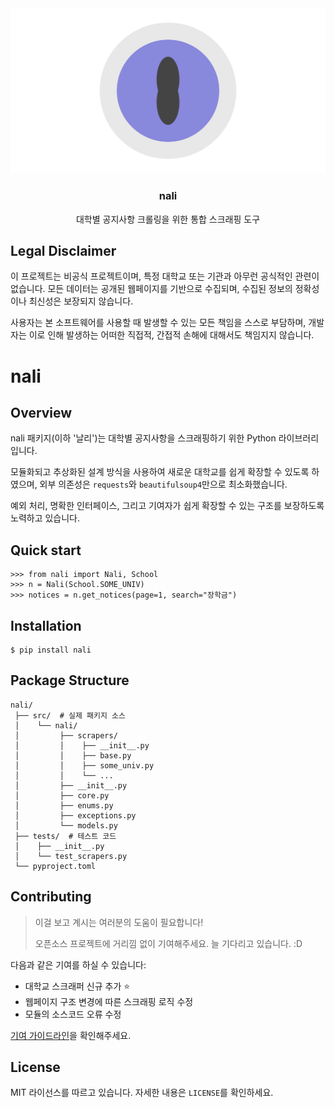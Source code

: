 <div style="text-align: center">
  <img src="1.png"  alt="1"/>
  <h3>nali</h3>
  <p>대학별 공지사항 크롤링을 위한 통합 스크래핑 도구</p>
</div>

## Legal Disclaimer

이 프로젝트는 비공식 프로젝트이며, 특정 대학교 또는 기관과 아무런 공식적인 관련이 없습니다. 모든 데이터는 공개된 웹페이지를 기반으로 수집되며, 수집된 정보의 정확성이나 최신성은 보장되지 않습니다.

사용자는 본 소프트웨어를 사용할 때 발생할 수 있는 모든 책임을 스스로 부담하며, 개발자는 이로 인해 발생하는 어떠한 직접적, 간접적 손해에 대해서도 책임지지 않습니다.

# nali

## Overview

nali 패키지(이하 '날리')는 대학별 공지사항을 스크래핑하기 위한 Python 라이브러리입니다.

모듈화되고 추상화된 설계 방식을 사용하여 새로운 대학교를 쉽게 확장할 수 있도록 하였으며, 외부 의존성은 `requests`와 `beautifulsoup4`만으로 최소화했습니다.

예외 처리, 명확한 인터페이스, 그리고 기여자가 쉽게 확장할 수 있는 구조를 보장하도록 노력하고 있습니다.

## Quick start

```pycon
>>> from nali import Nali, School
>>> n = Nali(School.SOME_UNIV)
>>> notices = n.get_notices(page=1, search="장학금")
```

## Installation

```shell
$ pip install nali
```

## Package Structure

```
nali/
 ├── src/  # 실제 패키지 소스
 │    └── nali/
 │         ├── scrapers/
 │         │    ├── __init__.py
 │         │    ├── base.py
 │         │    ├── some_univ.py
 │         │    └── ...
 │         ├── __init__.py
 │         ├── core.py
 │         ├── enums.py
 │         ├── exceptions.py
 │         └── models.py
 ├── tests/  # 테스트 코드
 │    ├── __init__.py
 │    └── test_scrapers.py
 └── pyproject.toml
```

## Contributing

> 이걸 보고 계시는 여러분의 도움이 필요합니다!
>
> 오픈소스 프로젝트에 거리낌 없이 기여해주세요. 늘 기다리고 있습니다. :D

다음과 같은 기여를 하실 수 있습니다:

- 대학교 스크래퍼 신규 추가 ⭐
- 웹페이지 구조 변경에 따른 스크래핑 로직 수정
- 모듈의 소스코드 오류 수정

[기여 가이드라인](https://github.com/wizley9999/nali/blob/main/CONTRIBUTING.md)을 확인해주세요.

## License

MIT 라이선스를 따르고 있습니다. 자세한 내용은 `LICENSE`를 확인하세요.
